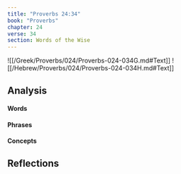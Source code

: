 ```yaml
---
title: "Proverbs 24:34"
book: "Proverbs"
chapter: 24
verse: 34
section: Words of the Wise
---
```

![[/Greek/Proverbs/024/Proverbs-024-034G.md#Text]]
![[/Hebrew/Proverbs/024/Proverbs-024-034H.md#Text]]

## Analysis

#### Words

#### Phrases

#### Concepts

## Reflections
